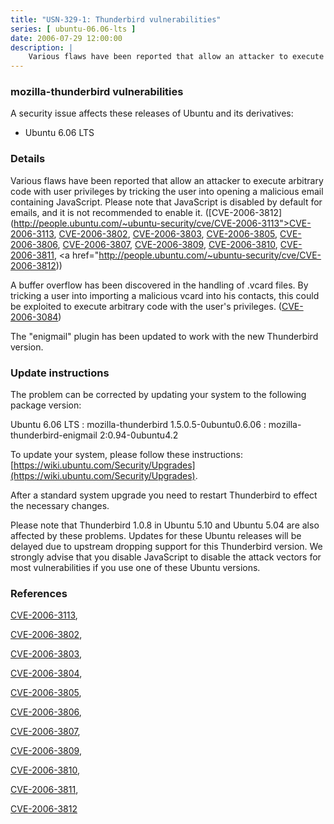 ```yaml
---
title: "USN-329-1: Thunderbird vulnerabilities"
series: [ ubuntu-06.06-lts ]
date: 2006-07-29 12:00:00
description: |
    Various flaws have been reported that allow an attacker to execute arbitrary code with user privileges by tricking the user into opening a malicious email containing JavaScript. Please note that JavaScript is disabled by default for emails, and it is not recommended to enable it. ([CVE-2006-3812](http://people.ubuntu.com/~ubuntu-security/cve/CVE-2006-3113">CVE-2006-3113</a>, <a href="http://people.ubuntu.com/~ubuntu-security/cve/CVE-2006-3802">CVE-2006-3802</a>, <a href="http://people.ubuntu.com/~ubuntu-security/cve/CVE-2006-3803">CVE-2006-3803</a>, <a href="http://people.ubuntu.com/~ubuntu-security/cve/CVE-2006-3805">CVE-2006-3805</a>, <a href="http://people.ubuntu.com/~ubuntu-security/cve/CVE-2006-3806">CVE-2006-3806</a>, <a href="http://people.ubuntu.com/~ubuntu-security/cve/CVE-2006-3807">CVE-2006-3807</a>, <a href="http://people.ubuntu.com/~ubuntu-security/cve/CVE-2006-3809">CVE-2006-3809</a>, <a href="http://people.ubuntu.com/~ubuntu-security/cve/CVE-2006-3810">CVE-2006-3810</a>, <a href="http://people.ubuntu.com/~ubuntu-security/cve/CVE-2006-3811">CVE-2006-3811</a>, <a href="http://people.ubuntu.com/~ubuntu-security/cve/CVE-2006-3812))
--- 
```

 
### mozilla-thunderbird vulnerabilities

A security issue affects these releases of Ubuntu and its derivatives:

* Ubuntu 6.06 LTS

### Details

Various flaws have been reported that allow an attacker to execute arbitrary code with user privileges by tricking the user into opening a malicious email containing JavaScript. Please note that JavaScript is disabled by default for emails, and it is not recommended to enable it. ([CVE-2006-3812](http://people.ubuntu.com/~ubuntu-security/cve/CVE-2006-3113">CVE-2006-3113</a>, <a href="http://people.ubuntu.com/~ubuntu-security/cve/CVE-2006-3802">CVE-2006-3802</a>, <a href="http://people.ubuntu.com/~ubuntu-security/cve/CVE-2006-3803">CVE-2006-3803</a>, <a href="http://people.ubuntu.com/~ubuntu-security/cve/CVE-2006-3805">CVE-2006-3805</a>, <a href="http://people.ubuntu.com/~ubuntu-security/cve/CVE-2006-3806">CVE-2006-3806</a>, <a href="http://people.ubuntu.com/~ubuntu-security/cve/CVE-2006-3807">CVE-2006-3807</a>, <a href="http://people.ubuntu.com/~ubuntu-security/cve/CVE-2006-3809">CVE-2006-3809</a>, <a href="http://people.ubuntu.com/~ubuntu-security/cve/CVE-2006-3810">CVE-2006-3810</a>, <a href="http://people.ubuntu.com/~ubuntu-security/cve/CVE-2006-3811">CVE-2006-3811</a>, <a href="http://people.ubuntu.com/~ubuntu-security/cve/CVE-2006-3812))

A buffer overflow has been discovered in the handling of .vcard files. By tricking a user into importing a malicious vcard into his contacts, this could be exploited to execute arbitrary code with the user&#39;s privileges. ([CVE-2006-3084](http://people.ubuntu.com/~ubuntu-security/cve/CVE-2006-3084))

The &quot;enigmail&quot; plugin has been updated to work with the new Thunderbird version.

### Update instructions

The problem can be corrected by updating your system to the following package version:

Ubuntu 6.06 LTS
 : mozilla-thunderbird <span>1.5.0.5-0ubuntu0.6.06</span>
 : mozilla-thunderbird-enigmail <span>2:0.94-0ubuntu4.2</span>

To update your system, please follow these instructions: [https://wiki.ubuntu.com/Security/Upgrades](https://wiki.ubuntu.com/Security/Upgrades).

After a standard system upgrade you need to restart Thunderbird to effect the necessary changes.

Please note that Thunderbird 1.0.8 in Ubuntu 5.10 and Ubuntu 5.04 are also affected by these problems. Updates for these Ubuntu releases will be delayed due to upstream dropping support for this Thunderbird version. We strongly advise that you disable JavaScript to disable the attack vectors for most vulnerabilities if you use one of these Ubuntu versions.

### References

 [CVE-2006-3113](http://people.ubuntu.com/~ubuntu-security/cve/CVE-2006-3113), 

 [CVE-2006-3802](http://people.ubuntu.com/~ubuntu-security/cve/CVE-2006-3802), 

 [CVE-2006-3803](http://people.ubuntu.com/~ubuntu-security/cve/CVE-2006-3803), 

 [CVE-2006-3804](http://people.ubuntu.com/~ubuntu-security/cve/CVE-2006-3804), 

 [CVE-2006-3805](http://people.ubuntu.com/~ubuntu-security/cve/CVE-2006-3805), 

 [CVE-2006-3806](http://people.ubuntu.com/~ubuntu-security/cve/CVE-2006-3806), 

 [CVE-2006-3807](http://people.ubuntu.com/~ubuntu-security/cve/CVE-2006-3807), 

 [CVE-2006-3809](http://people.ubuntu.com/~ubuntu-security/cve/CVE-2006-3809), 

 [CVE-2006-3810](http://people.ubuntu.com/~ubuntu-security/cve/CVE-2006-3810), 

 [CVE-2006-3811](http://people.ubuntu.com/~ubuntu-security/cve/CVE-2006-3811), 

 [CVE-2006-3812](http://people.ubuntu.com/~ubuntu-security/cve/CVE-2006-3812)
 
